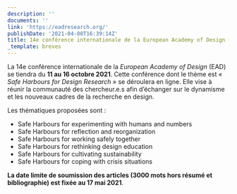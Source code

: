 ```yaml
---
description: ''
documents: ''
link: 'https://eadresearch.org/'
publishDate: '2021-04-08T16:39:14Z'
title: 14e conférence internationale de la European Academy of Design (EAD)
_template: breves
---
```


La 14e conférence internationale de la _European Academy of Design_ (EAD) se tiendra du **11 au 16 octobre 2021**. Cette conférence dont le thème est « _Safe Harbours for Design Research_ » se déroulera en ligne. Elle vise à réunir la communauté des chercheur.e.s afin d’échanger sur le dynamisme et les nouveaux cadres de la recherche en design.

Les thématiques proposées sont :

* Safe Harbours for experimenting with humans and numbers
* Safe Harbours for reflection and reorganization
* Safe Harbours for working safely together
* Safe Harbours for rethinking design education
* Safe Harbours for cultivating sustainability
* Safe Harbours for coping with crisis situations

**La date limite de soumission des articles (3000 mots hors résumé et bibliographie) est fixée au 17 mai 2021**.
